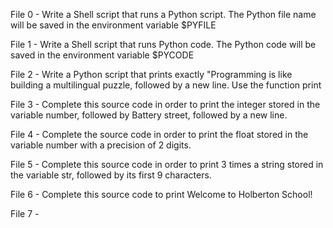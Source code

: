 File 0 - Write a Shell script that runs a Python script.
The Python file name will be saved in the environment variable $PYFILE

File 1 - Write a Shell script that runs Python code.
The Python code will be saved in the environment variable $PYCODE

File 2 - Write a Python script that prints exactly "Programming is like building a multilingual puzzle, followed by a new line.
Use the function print

File 3 - Complete this source code in order to print the integer stored in the variable number, followed by Battery street, followed by a new line.

File 4 - Complete the source code in order to print the float stored in the variable number with a precision of 2 digits.

File 5 - Complete this source code in order to print 3 times a string stored in the variable str, followed by its first 9 characters.

File 6 - Complete this source code to print Welcome to Holberton School!

File 7 - 
